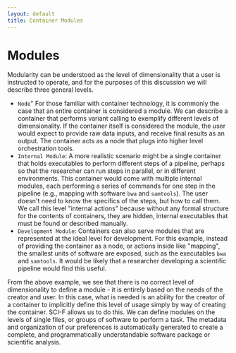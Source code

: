 ```yaml
---
layout: default
title: Container Modules
---
```


# Modules

Modularity can be understood as the level of dimensionality that a user is instructed to operate, and for the purposes of this discussion we will describe three general levels. 

 - `Node`" For those familiar with container technology, it is commonly the case that an entire container is considered a module. We can describe a container that performs variant calling to exemplify different levels of dimensionality. If the container itself is considered the module, the user would expect to provide raw data inputs, and receive final results as an output. The container acts as a node that plugs into higher level orchestration tools.
 - `Internal Module`: A more realistic scenario might be a single container that holds executables to perform different steps of a pipeline, perhaps so that the researcher can run steps in parallel, or in different environments. This container would come with multiple internal modules, each performing a series of commands for one step in the pipeline (e.g., mapping with software `bwa` and `samtools`). The user doesn't need to know the specifics of the steps, but how to call them. We call this level "internal actions" because without any formal structure for the contents of containers, they are hidden, internal executables that must be found or described manually.
 - `Development Module`: Containers can also serve modules that are represented at the ideal level for development. For this example, instead of providing the container as a node, or actions inside like "mapping", the smallest units of software are exposed, such as the executables `bwa` and `samtools`. It would be likely that a researcher developing a scientific pipeline would find this useful.

From the above example, we see that there is no correct level of dimensionality to define a module - it is entirely based on the needs of the creator and user. In this case, what is needed is an ability for the creator of a container to implicitly define this level of usage simply by way of creating the container. SCI-F allows us to do this. We can define modules on the levels of single files, or groups of software to perform a task. The metadata and organization of our preferences is automatically generated to create a complete, and programmatically understandable software package or scientific analysis.
